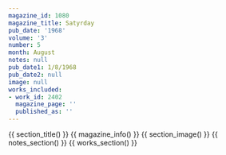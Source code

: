 ```yaml
---
magazine_id: 1080
magazine_title: Satyrday
pub_date: '1968'
volume: '3'
number: 5
month: August
notes: null
pub_date1: 1/8/1968
pub_date2: null
image: null
works_included:
- work_id: 2402
  magazine_page: ''
  published_as: ''
---
```


{{ section_title() }}
{{ magazine_info() }}
{{ section_image() }}
{{ notes_section() }}
{{ works_section() }}
